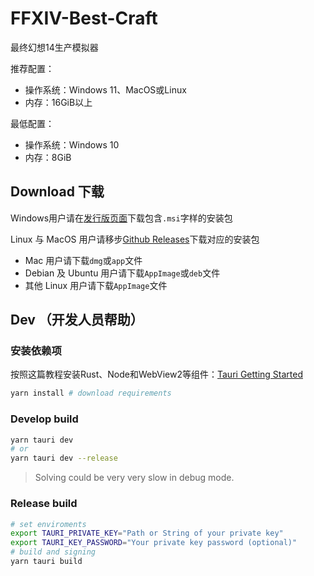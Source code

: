 # FFXIV-Best-Craft

最终幻想14生产模拟器

推荐配置：

- 操作系统：Windows 11、MacOS或Linux
- 内存：16GiB以上

最低配置：

- 操作系统：Windows 10
- 内存：8GiB

## Download 下载

Windows用户请在[发行版页面](https://gitee.com/Tnze/ffxiv-best-craft/releases)下载包含`.msi`字样的安装包

Linux 与 MacOS 用户请移步[Github Releases](https://github.com/Tnze/ffxiv-best-craft/releases)下载对应的安装包

- Mac 用户请下载`dmg`或`app`文件
- Debian 及 Ubuntu 用户请下载`AppImage`或`deb`文件
- 其他 Linux 用户请下载`AppImage`文件

## Dev （开发人员帮助）

### 安装依赖项

按照这篇教程安装Rust、Node和WebView2等组件：[Tauri Getting Started](https://tauri.app/zh/v1/guides/getting-started/prerequisites/)

```bash
yarn install # download requirements
```

### Develop build

```bash
yarn tauri dev
# or
yarn tauri dev --release
```

> Solving could be very very slow in debug mode.

### Release build

```bash
# set enviroments
export TAURI_PRIVATE_KEY="Path or String of your private key"
export TAURI_KEY_PASSWORD="Your private key password (optional)"
# build and signing
yarn tauri build
```
